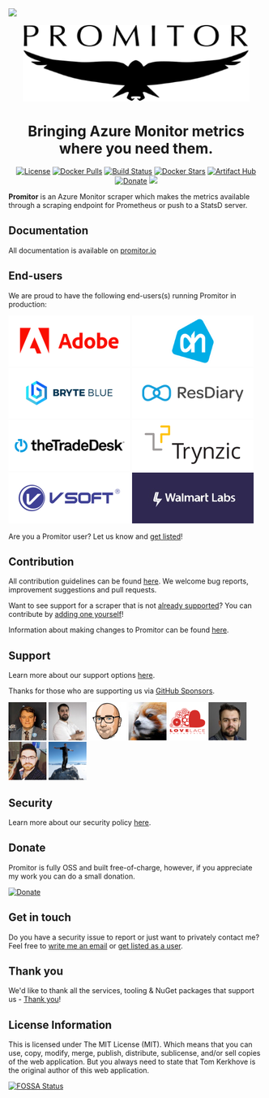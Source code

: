 <img src="https://static.scarf.sh/a.png?x-pxid=a425a60c-d7db-4b52-a4a1-7346343f9f8e" />
<!-- Because this file contains custom formatting for the heading, we need to
    disable some of the markdownlint rules -->
<!-- markdownlint-disable -->
<p align=center><img src="./docs/media/logos/promitor.png" alt="Promitor Logo" height="150"></p>

<h1 align="center">Bringing Azure Monitor metrics where you need them.</h1>

<p align="center">
    <a href="./LICENSE" rel="nofollow"><img src="https://img.shields.io/github/license/mashape/apistatus.svg?style=flat-square" alt="License"></a>
<a href="https://hub.docker.com/r/tomkerkhove/promitor-agent-scraper/" rel="nofollow"><img src="https://img.shields.io/docker/pulls/tomkerkhove/promitor-agent-scraper.svg?style=flat-square" alt="Docker Pulls"></a>
<a href="https://dev.azure.com/tomkerkhove/Promitor/_build/latest?definitionId=50&branchName=master" rel="nofollow"><img src="https://img.shields.io/azure-devops/build/tomkerkhove/promitor/50/master.svg?label=Scraper%20Agent%20-%20CI&style=flat-square" alt="Build Status"></a>
<a href="https://hub.docker.com/r/tomkerkhove/promitor-agent-scraper/" rel="nofollow"><img src="https://img.shields.io/docker/stars/tomkerkhove/promitor-agent-scraper.svg?style=flat-square" alt="Docker Stars"></a>
<a href="https://artifacthub.io/packages/search?repo=promitor" rel="nofollow"><img src="https://img.shields.io/endpoint?url=https://artifacthub.io/badge/repository/promitor&style=flat-square" alt="Artifact Hub"></a>
<a href="https://github.com/users/tomkerkhove/sponsorship" rel="nofollow"><img src="https://img.shields.io/badge/Donate%20via-GitHub-blue.svg?style=flat-square" alt="Donate"></a> <a href="https://app.fossa.com/projects/git%2Bgithub.com%2Ftomkerkhove%2Fpromitor?ref=badge_shield" alt="FOSSA Status"><img src="https://app.fossa.com/api/projects/git%2Bgithub.com%2Ftomkerkhove%2Fpromitor.svg?type=shield"/></a>
</p>

**Promitor** is an Azure Monitor scraper which makes the metrics available through a scraping endpoint for Prometheus or push to a StatsD server.
<!-- markdownlint-enable -->

<!-- markdownlint-disable MD002 -->

## Documentation

All documentation is available on [promitor.io](https://docs.promitor.io)

## End-users

We are proud to have the following end-users(s) running Promitor in production:

![Adobe](./docs/media/logos/end-users/adobe.png)
![Albert Heijn](./docs/media/logos/end-users/albert-heijn.png)
![Bryte Blue](./docs/media/logos/end-users/bryte-blue.png)
![ResDiary](./docs/media/logos/end-users/resdiary.png)
![theTradeDesk](./docs/media/logos/end-users/the-trade-desk.png)
![Trynz](./docs/media/logos/end-users/trynz.png)
![Vsoft](./docs/media/logos/end-users/vsoft.png)
![Walmart Labs](./docs/media/logos/end-users/walmart-labs.jpg)

Are you a Promitor user? Let us know and [get listed](https://forms.gle/hjcpaaVFa1A1hZaK6)!

## Contribution

All contribution guidelines can be found [here](./.github/CONTRIBUTING.md). We
welcome bug reports, improvement suggestions and pull requests.

Want to see support for a scraper that is not [already supported](https://docs.promitor.io/configuration/v2.x/metrics/#supported-azure-services)?
You can contribute by [adding one yourself](adding-a-new-scraper.md)!

Information about making changes to Promitor can be found [here](development-guide.md).

## Support

Learn more about our support options [here](https://github.com/tomkerkhove/promitor/blob/master/SUPPORT.md).

Thanks for those who are supporting us via [GitHub Sponsors](https://github.com/sponsors/tomkerkhove/).

[![Carlo Garcia-Mier](./media/supporters/CarloGarcia.jpg)](https://github.com/CarloGarcia)
[![Jorge Turrado Ferrero](./media/supporters/JorTurFer.jpg)](https://github.com/JorTurFer)
[![Karl Ots](./media/supporters/karlgots.jpg)](https://github.com/karlgots)
[![Loc Mai](./media/supporters/locmai.jpg)](https://github.com/locmai)
[![Lovelace Engineering](./media/supporters/LovelaceEngineering.png)](https://github.com/LovelaceEngineering)
[![Nills Franssens](./media/supporters/nillsf.jpg)](https://github.com/NillsF)
[![Richard Simpson](./media/supporters/RichiCoder1.jpg)](https://github.com/RichiCoder1)
[![Sam Vanhoutte](./media/supporters/samvanhoutte.png)](https://github.com/samvanhoutte)

## Security

Learn more about our security policy [here](https://github.com/tomkerkhove/promitor/security/policy).

## Donate

Promitor is fully OSS and built free-of-charge, however, if you appreciate my work
you can do a small donation.

[![Donate](https://img.shields.io/badge/Donate%20via-GitHub-blue.svg?style=flat-square)](https://github.com/sponsors/promitor)

## Get in touch

Do you have a security issue to report or just want to privately contact me? Feel
free to [write me an email](mailto:kerkhove.tom@gmail.com) or [get listed as a user](https://forms.gle/hjcpaaVFa1A1hZaK6).

## Thank you

We'd like to thank all the services, tooling & NuGet packages that support us -
 [Thank you](https://docs.promitor.io/thank-you)!

## License Information

This is licensed under The MIT License (MIT). Which means that you can use, copy,
modify, merge, publish, distribute, sublicense, and/or sell copies of the web
application. But you always need to state that Tom Kerkhove is the original author
of this web application.

[![FOSSA Status](https://app.fossa.com/api/projects/git%2Bgithub.com%2Ftomkerkhove%2Fpromitor.svg?type=large)](https://app.fossa.com/projects/git%2Bgithub.com%2Ftomkerkhove%2Fpromitor?ref=badge_large)
